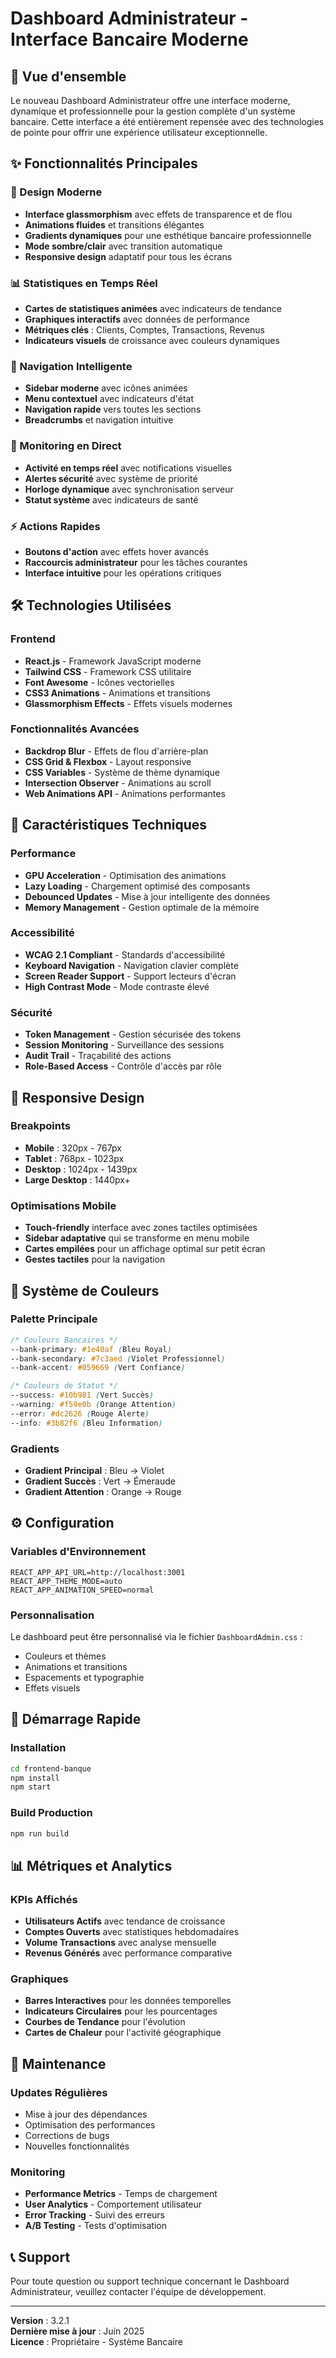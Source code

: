 # Dashboard Administrateur - Interface Bancaire Moderne

## 🏦 Vue d'ensemble

Le nouveau Dashboard Administrateur offre une interface moderne, dynamique et professionnelle pour la gestion complète d'un système bancaire. Cette interface a été entièrement repensée avec des technologies de pointe pour offrir une expérience utilisateur exceptionnelle.

## ✨ Fonctionnalités Principales

### 🎨 Design Moderne
- **Interface glassmorphism** avec effets de transparence et de flou
- **Animations fluides** et transitions élégantes
- **Gradients dynamiques** pour une esthétique bancaire professionnelle
- **Mode sombre/clair** avec transition automatique
- **Responsive design** adaptatif pour tous les écrans

### 📊 Statistiques en Temps Réel
- **Cartes de statistiques animées** avec indicateurs de tendance
- **Graphiques interactifs** avec données de performance
- **Métriques clés** : Clients, Comptes, Transactions, Revenus
- **Indicateurs visuels** de croissance avec couleurs dynamiques

### 🔧 Navigation Intelligente
- **Sidebar moderne** avec icônes animées
- **Menu contextuel** avec indicateurs d'état
- **Navigation rapide** vers toutes les sections
- **Breadcrumbs** et navigation intuitive

### 🔔 Monitoring en Direct
- **Activité en temps réel** avec notifications visuelles
- **Alertes sécurité** avec système de priorité
- **Horloge dynamique** avec synchronisation serveur
- **Statut système** avec indicateurs de santé

### ⚡ Actions Rapides
- **Boutons d'action** avec effets hover avancés
- **Raccourcis administrateur** pour les tâches courantes
- **Interface intuitive** pour les opérations critiques

## 🛠️ Technologies Utilisées

### Frontend
- **React.js** - Framework JavaScript moderne
- **Tailwind CSS** - Framework CSS utilitaire
- **Font Awesome** - Icônes vectorielles
- **CSS3 Animations** - Animations et transitions
- **Glassmorphism Effects** - Effets visuels modernes

### Fonctionnalités Avancées
- **Backdrop Blur** - Effets de flou d'arrière-plan
- **CSS Grid & Flexbox** - Layout responsive
- **CSS Variables** - Système de thème dynamique
- **Intersection Observer** - Animations au scroll
- **Web Animations API** - Animations performantes

## 🎯 Caractéristiques Techniques

### Performance
- **GPU Acceleration** - Optimisation des animations
- **Lazy Loading** - Chargement optimisé des composants
- **Debounced Updates** - Mise à jour intelligente des données
- **Memory Management** - Gestion optimale de la mémoire

### Accessibilité
- **WCAG 2.1 Compliant** - Standards d'accessibilité
- **Keyboard Navigation** - Navigation clavier complète
- **Screen Reader Support** - Support lecteurs d'écran
- **High Contrast Mode** - Mode contraste élevé

### Sécurité
- **Token Management** - Gestion sécurisée des tokens
- **Session Monitoring** - Surveillance des sessions
- **Audit Trail** - Traçabilité des actions
- **Role-Based Access** - Contrôle d'accès par rôle

## 📱 Responsive Design

### Breakpoints
- **Mobile** : 320px - 767px
- **Tablet** : 768px - 1023px
- **Desktop** : 1024px - 1439px
- **Large Desktop** : 1440px+

### Optimisations Mobile
- **Touch-friendly** interface avec zones tactiles optimisées
- **Sidebar adaptative** qui se transforme en menu mobile
- **Cartes empilées** pour un affichage optimal sur petit écran
- **Gestes tactiles** pour la navigation

## 🎨 Système de Couleurs

### Palette Principale
```css
/* Couleurs Bancaires */
--bank-primary: #1e40af (Bleu Royal)
--bank-secondary: #7c3aed (Violet Professionnel)
--bank-accent: #059669 (Vert Confiance)

/* Couleurs de Statut */
--success: #10b981 (Vert Succès)
--warning: #f59e0b (Orange Attention)
--error: #dc2626 (Rouge Alerte)
--info: #3b82f6 (Bleu Information)
```

### Gradients
- **Gradient Principal** : Bleu → Violet
- **Gradient Succès** : Vert → Émeraude
- **Gradient Attention** : Orange → Rouge

## ⚙️ Configuration

### Variables d'Environnement
```env
REACT_APP_API_URL=http://localhost:3001
REACT_APP_THEME_MODE=auto
REACT_APP_ANIMATION_SPEED=normal
```

### Personnalisation
Le dashboard peut être personnalisé via le fichier `DashboardAdmin.css` :
- Couleurs et thèmes
- Animations et transitions
- Espacements et typographie
- Effets visuels

## 🚀 Démarrage Rapide

### Installation
```bash
cd frontend-banque
npm install
npm start
```

### Build Production
```bash
npm run build
```

## 📊 Métriques et Analytics

### KPIs Affichés
- **Utilisateurs Actifs** avec tendance de croissance
- **Comptes Ouverts** avec statistiques hebdomadaires
- **Volume Transactions** avec analyse mensuelle
- **Revenus Générés** avec performance comparative

### Graphiques
- **Barres Interactives** pour les données temporelles
- **Indicateurs Circulaires** pour les pourcentages
- **Courbes de Tendance** pour l'évolution
- **Cartes de Chaleur** pour l'activité géographique

## 🔧 Maintenance

### Updates Régulières
- Mise à jour des dépendances
- Optimisation des performances
- Corrections de bugs
- Nouvelles fonctionnalités

### Monitoring
- **Performance Metrics** - Temps de chargement
- **User Analytics** - Comportement utilisateur
- **Error Tracking** - Suivi des erreurs
- **A/B Testing** - Tests d'optimisation

## 📞 Support

Pour toute question ou support technique concernant le Dashboard Administrateur, veuillez contacter l'équipe de développement.

---

**Version** : 3.2.1  
**Dernière mise à jour** : Juin 2025  
**Licence** : Propriétaire - Système Bancaire

